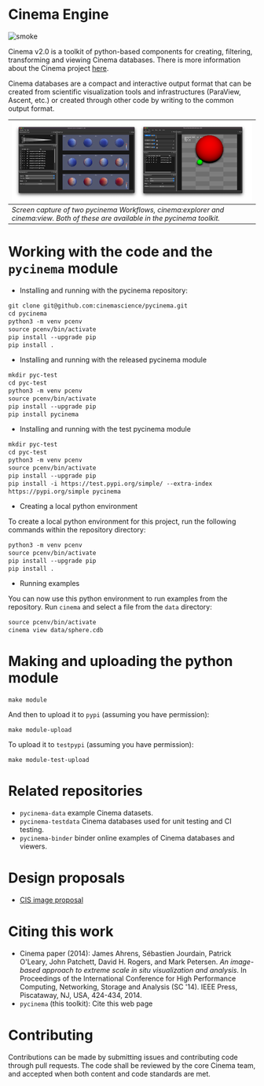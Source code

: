 # Cinema Engine
![smoke](https://github.com/cinemascience/pycinema/actions/workflows/RenderTest.yml/badge.svg)

Cinema v2.0 is a toolkit of python-based components for creating, filtering, transforming and viewing Cinema databases. There is more information about the Cinema project [here](https://cinemascience.github.io).

Cinema databases are a compact and interactive output format that can be created from scientific visualization tools and infrastructures (ParaView, Ascent, etc.) or created through other code by writing to the common output format. 

|![workflow](doc/img/python-gui.png)|
| ---- |
|*Screen capture of two pycinema Workflows, cinema:explorer and cinema:view. Both of these are available in the pycinema toolkit.*|

# Working with the code and the `pycinema` module

- Installing and running with the pycinema repository:

```
git clone git@github.com:cinemascience/pycinema.git
cd pycinema
python3 -m venv pcenv
source pcenv/bin/activate
pip install --upgrade pip
pip install . 
```

- Installing and running with the released pycinema module

```
mkdir pyc-test
cd pyc-test
python3 -m venv pcenv
source pcenv/bin/activate
pip install --upgrade pip
pip install pycinema 
```

- Installing and running with the test pycinema module

```
mkdir pyc-test
cd pyc-test
python3 -m venv pcenv
source pcenv/bin/activate
pip install --upgrade pip
pip install -i https://test.pypi.org/simple/ --extra-index https://pypi.org/simple pycinema
```

- Creating a local python environment

To create a local python environment for this project, run the following commands within the repository directory:
```
python3 -m venv pcenv
source pcenv/bin/activate
pip install --upgrade pip
pip install .
```

- Running examples

You can now use this python environment to run examples from the repository. Run `cinema` and select a file from the `data` directory:

```
source pcenv/bin/activate
cinema view data/sphere.cdb
```

# Making and uploading the python module

```
make module
``` 

And then to upload it to `pypi` (assuming you have permission):

```
make module-upload
```

To upload it to `testpypi` (assuming you have permission):

```
make module-test-upload
```

# Related repositories

- ```pycinema-data``` example Cinema datasets.
- ```pycinema-testdata``` Cinema databases used for unit testing and CI testing.
- ```pycinema-binder``` binder online examples of Cinema databases and viewers. 

# Design proposals

- [CIS image proposal](doc/cis_proposal.md)

# Citing this work

- Cinema paper (2014): James Ahrens, Sébastien Jourdain, Patrick O'Leary, John Patchett, David H. Rogers, and Mark Petersen. *An image-based approach to extreme scale in situ visualization and analysis*. In Proceedings of the International Conference for High Performance Computing, Networking, Storage and Analysis (SC '14). IEEE Press, Piscataway, NJ, USA, 424-434, 2014. 
- ```pycinema``` (this toolkit): Cite this web page

# Contributing

Contributions can be made by submitting issues and contributing code through pull requests. The code shall be reviewed by the core Cinema team, and accepted when both content and code standards are met.
